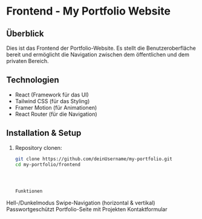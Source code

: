 # Frontend - My Portfolio Website

## Überblick
Dies ist das Frontend der Portfolio-Website. Es stellt die Benutzeroberfläche bereit und ermöglicht die Navigation zwischen dem öffentlichen und dem privaten Bereich.

## Technologien
- React (Framework für das UI)
- Tailwind CSS (für das Styling)
- Framer Motion (für Animationen)
- React Router (für die Navigation)

## Installation & Setup
1. Repository clonen:
   ```bash
   git clone https://github.com/deinUsername/my-portfolio.git
   cd my-portfolio/frontend




   Funktionen
Hell-/Dunkelmodus
Swipe-Navigation (horizontal & vertikal)
Passwortgeschützt
Portfolio-Seite mit Projekten
Kontaktformular
